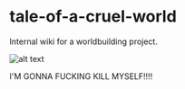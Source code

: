 # tale-of-a-cruel-world
Internal wiki for a worldbuilding project.

![alt text](https://i.imgur.com/VRtV6aM.jpeg)


I'M GONNA FUCKING KILL MYSELF!!!!
